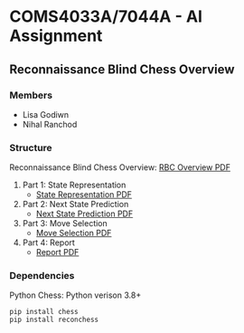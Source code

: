# **COMS4033A/7044A - AI Assignment**
## **Reconnaissance Blind Chess Overview**
### Members
- Lisa Godiwn
- Nihal Ranchod
### Structure
Reconnaissance Blind Chess Overview: <a href="RBC_Overview.pdf">RBC Overview PDF</a>
1. Part 1: State Representation
   - <a href="/Part 1/State_Representation.pdf">State Representation PDF</a>
2. Part 2: Next State Prediction
   - <a href="/Part 2/Next_State_Prediction.pdf">Next State Prediction PDF</a>
3. Part 3: Move Selection
   - <a href="/Part 3/Move_Selection.pdf">Move Selection PDF</a>
4. Part 4: Report
   - <a href="/Part 4/Report.pdf">Report PDF</a>

### Dependencies
Python Chess: Python verison 3.8+
```
pip install chess
pip install reconchess
```
